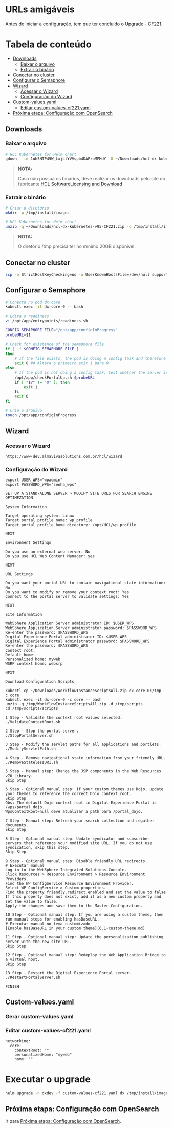 # URLs amigáveis

Antes de iniciar a configuração, tem que ter concluído o [Upgrade - CF221](upgrade-cf221.md).

Tabela de conteúdo
==================

- [Downloads](#downloads)
  - [Baixar o arquivo](#baixar-o-arquivo)
  - [Extrair o binário](#extrair-o-binário)
- [Conectar no cluster](#conectar-no-cluster)
- [Configurar o Semaphore](#configurar-o-semaphore)
- [Wizard](#wizard)
  - [Acessar o Wizard](#acessar-o-wizard)
  - [Configuração do Wizard](#configuração-do-wizard)
- [Custom-values.yaml](#custom-valuesyaml)
  - [Editar custom-values-cf221.yaml](#editar-custom-values-cf221yaml)
- [Próxima etapa: Configuração com OpenSearch](#próxima-etapa-configuração-com-opensearch)

## Downloads

### Baixar o arquivo
```bash
# HCL Kubernetes for Helm chart
gdown --id 1uh5NTP45W_LxjLtYVVspb4DAFroMFMdY -O ~/Downloads/hcl-dx-kubernetes-v95-CF221.zip
```

>**NOTA:**
>
> Caso não possua os binários, deve realizar os downloads pelo site do fabricante [HCL SoftwareLicensing and Download](https://hclsoftware.flexnetoperations.com/flexnet/operationsportal/logon.do?logoff=true)

### Extrair o binário
```bash
# Criar o diretório
mkdir -p /tmp/install/images

# HCL Kubernetes for Helm chart
unzip -q ~/Downloads/hcl-dx-kubernetes-v95-CF221.zip -d /tmp/install/images
```
>**NOTA:**
>
> O diretório /tmp precisa ter no mínimo 20GB disponível.

## Conectar no cluster
```bash
scp -o StrictHostKeyChecking=no -o UserKnownHostsFile=/dev/null support@192.168.160.1:/home/support/.kube/config $HOME/.kube
```

## Configurar o Semaphore
```bash
# Conecta no pod dx-core
kubectl exec -it dx-core-0 -- bash

# Edita o readiness
vi /opt/app/entrypoints/readiness.sh

CONFIG_SEMAPHORE_FILE="/opt/app/configInProgress"
probeURL=$1

# Check for existence of the semaphore file
if [ -f $CONFIG_SEMAPHORE_FILE ]
then
    # If the file exists, the pod is doing a config task and therefore not ready
    exit 0 ## Altera o primeiro exit 1 para 0
else
    # If the pod is not doing a config task, test whether the server is up
    /opt/app/checkPortalUp.sh $probeURL
    if [ "$?" != "0" ]; then
        exit 1
    fi
    exit 0
fi

# Cria o arquivo 
touch /opt/app/configInProgress
```

## Wizard

### Acessar o Wizard
```text
https://www-dev.almavivasolutions.com.br/hcl/wizard
```

### Configuração do Wizard
```text
export USER_WPS="wpadmin"
export PASSWORD_WPS="senha_wps"

SET UP A STAND-ALONE SERVER > MODIFY SITE URLS FOR SEARCH ENGINE OPTIMEZATION

System Information

Target operating system: Linux
Target portal profile name: wp_profile
Target portal profile home directory: /opt/HCL/wp_profile

NEXT

Environment Settings

Do you use an external web server: No
Do you use HCL Web Content Manager: yes

NEXT

URL Settings

Do you want your portal URL to contain navigational state information: No
Do you want to modify or remove your context root: Yes
Connect to the portal server to validate settings: Yes

NEXT

Site Information

WebSphere Application Server administrator ID: $USER_WPS
WebSphere Application Server administrator password: $PASSWORD_WPS
Re-enter the password: $PASSWORD_WPS
Digital Experience Portal administrator ID: $USER_WPS
Digital Experience Portal administrator password: $PASSWORD_WPS
Re-enter the password: $PASSWORD_WPS
Context root: 
Default home: 
Personalized home: myweb
WSRP context home: websrp

NEXT

Download Configuration Scripts

kubectl cp ~/Downloads/WorkflowInstanceScriptsAll.zip dx-core-0:/tmp -c core
kubectl exec -it dx-core-0 -c core -- bash
unzip -q /tmp/WorkflowInstanceScriptsAll.zip -d /tmp/scripts
cd /tmp/scripts/scripts

1 Step - Validate the context root values selected.
./ValidateContextRoot.sh

2 Step - Stop the portal server.
./StopPortalServer.sh

3 Step - Modify the servlet paths for all applications and portlets.
./ModifyServletPath.sh

4 Step - Remove navigational state information from your friendly URL.
./RemoveStatelessURI.sh

5 Step - Manual step: Change the JSP components in the Web Resources v70 Library.
Skip Step

6 Step - Optional manual step: If your custom themes use Dojo, update your themes to reference the correct Dojo context root.
Skip Step
Obs: The default Dojo context root in Digital Experience Portal is /wps/portal_dojo. 
WpsContextRoot=null deve atualizar a path para /portal_dojo.

7 Step - Manual step: Refresh your search collection and regather documents.
Skip Step

8 Step - Optional manual step: Update syndicator and subscriber servers that reference your modified site URL. If you do not use syndication, skip this step.
Skip Step

9 Step - Optional manual step: Disable friendly URL redirects.
# Executar manual
Log in to the WebSphere Integrated Solutions Console.
Click Resources > Resource Environment > Resource Environment Providers.
Find the WP ConfigService Resource Environment Provider.
Select WP ConfigService > Custom properties.
Find the property friendly.redirect.enabled and set the value to false If this property does not exist, add it as a new custom property and set the value to false.
Apply the changes and save them to the Master Configuration.

10 Step - Optional manual step: If you are using a custom theme, then run manual steps for enabling hasBaseURL.
# Executar manual no tema customizado
[Enable hasBaseURL in your custom theme](6.1-custom-theme.md)

11 Step - Optional manual step: Update the personalization publishing server with the new site URL.
Skip Step

12 Step - Optional manual step: Redeploy the Web Application Bridge to a virtual host.
Skip Step

13 Step - Restart the Digital Experience Portal server.
./RestartPortalServer.sh

FINISH
```
## Custom-values.yaml
  
### Gerar custom-values.yaml

### Editar custom-values-cf221.yaml
```text
networking:
  core:
    contextRoot: ""
    personalizedHome: "myweb"
    home: ""
```

# Executar o upgrade
```bash
helm upgrade -n dxdev -f custom-values-cf221.yaml dx /tmp/install/images/hcl-dx-deployment-v2.30.0_20240709-2027.tgz
```

## Próxima etapa: Configuração com OpenSearch
Ir para [Próxima etapa: Configuração com OpenSearch](setup-opensearch.md).

